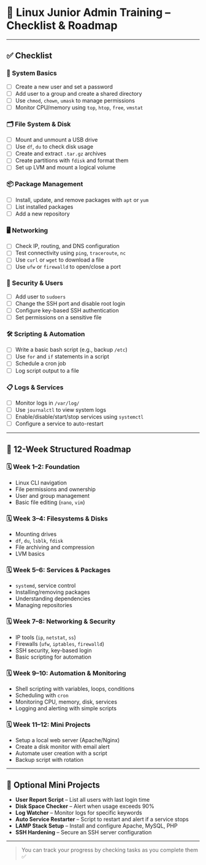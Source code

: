 # 🐧 Linux Junior Admin Training – Checklist & Roadmap

---

## ✅ Checklist

### 🔧 System Basics
- [ ] Create a new user and set a password  
- [ ] Add user to a group and create a shared directory  
- [ ] Use `chmod`, `chown`, `umask` to manage permissions  
- [ ] Monitor CPU/memory using `top`, `htop`, `free`, `vmstat`  

### 🗂️ File System & Disk
- [ ] Mount and unmount a USB drive  
- [ ] Use `df`, `du` to check disk usage  
- [ ] Create and extract `.tar.gz` archives  
- [ ] Create partitions with `fdisk` and format them  
- [ ] Set up LVM and mount a logical volume  

### 📦 Package Management
- [ ] Install, update, and remove packages with `apt` or `yum`  
- [ ] List installed packages  
- [ ] Add a new repository  

### 🖥️ Networking
- [ ] Check IP, routing, and DNS configuration  
- [ ] Test connectivity using `ping`, `traceroute`, `nc`  
- [ ] Use `curl` or `wget` to download a file  
- [ ] Use `ufw` or `firewalld` to open/close a port  

### 🔐 Security & Users
- [ ] Add user to `sudoers`  
- [ ] Change the SSH port and disable root login  
- [ ] Configure key-based SSH authentication  
- [ ] Set permissions on a sensitive file  

### 🛠️ Scripting & Automation
- [ ] Write a basic bash script (e.g., backup `/etc`)  
- [ ] Use `for` and `if` statements in a script  
- [ ] Schedule a cron job  
- [ ] Log script output to a file  

### 📋 Logs & Services
- [ ] Monitor logs in `/var/log/`  
- [ ] Use `journalctl` to view system logs  
- [ ] Enable/disable/start/stop services using `systemctl`  
- [ ] Configure a service to auto-restart  

---

## 📘 12-Week Structured Roadmap

### 🗓️ Week 1–2: Foundation
- Linux CLI navigation  
- File permissions and ownership  
- User and group management  
- Basic file editing (`nano`, `vim`)  

### 🗓️ Week 3–4: Filesystems & Disks
- Mounting drives  
- `df`, `du`, `lsblk`, `fdisk`  
- File archiving and compression  
- LVM basics  

### 🗓️ Week 5–6: Services & Packages
- `systemd`, service control  
- Installing/removing packages  
- Understanding dependencies  
- Managing repositories  

### 🗓️ Week 7–8: Networking & Security
- IP tools (`ip`, `netstat`, `ss`)  
- Firewalls (`ufw`, `iptables`, `firewalld`)  
- SSH security, key-based login  
- Basic scripting for automation  

### 🗓️ Week 9–10: Automation & Monitoring
- Shell scripting with variables, loops, conditions  
- Scheduling with `cron`  
- Monitoring CPU, memory, disk, services  
- Logging and alerting with simple scripts  

### 🗓️ Week 11–12: Mini Projects
- Setup a local web server (Apache/Nginx)  
- Create a disk monitor with email alert  
- Automate user creation with a script  
- Backup script with rotation  

---

## 🧪 Optional Mini Projects
- **User Report Script** – List all users with last login time  
- **Disk Space Checker** – Alert when usage exceeds 90%  
- **Log Watcher** – Monitor logs for specific keywords  
- **Auto Service Restarter** – Script to restart and alert if a service stops  
- **LAMP Stack Setup** – Install and configure Apache, MySQL, PHP  
- **SSH Hardening** – Secure an SSH server configuration  

---

> You can track your progress by checking tasks as you complete them ✅
